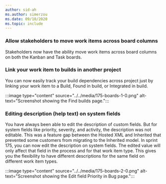 ```yaml
---
author: sid-ah
ms.author: simerzou
ms.date: 09/10/2020
ms.topic: include
---
```

### Allow stakeholders to move work items across board columns

Stakeholders now have the ability move work items across board columns on both the Kanban and Task boards.

### Link your work item to builds in another project

You can now easily track your build dependencies across project just by linking your work item to a Build, Found in build, or Integrated in build.

:::image type="content" source="../../media/175-boards-1-0.png" alt-text="Screenshot showing the Find builds page.":::

### Editing description (help text) on system fields

You have always been able to edit the description of custom fields. But for system fields like priority, severity, and activity, the description was not editable. This was a feature gap between the Hosted XML and Inherited that prevented some customers from migrating to the Inherited model. In sprint 175, you can now edit the description on system fields. The edited value will only affect that field in the process and for that work item type. This gives you the flexibility to have different descriptions for the same field on different work item types.

:::image type="content" source="../../media/175-boards-2-0.png" alt-text="Screenshot showing the Edit field Priority in Bug page.":::
